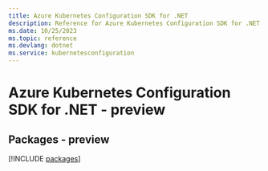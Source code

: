 ```yaml
---
title: Azure Kubernetes Configuration SDK for .NET
description: Reference for Azure Kubernetes Configuration SDK for .NET
ms.date: 10/25/2023
ms.topic: reference
ms.devlang: dotnet
ms.service: kubernetesconfiguration
---
```

# Azure Kubernetes Configuration SDK for .NET - preview
## Packages - preview
[!INCLUDE [packages](kubernetes-configuration-index.md)]